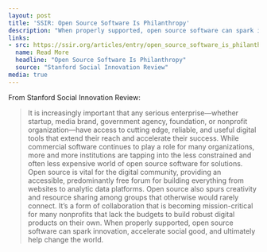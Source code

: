 ```yaml
---
layout: post
title: 'SSIR: Open Source Software Is Philanthropy'
description: "When properly supported, open source software can spark innovation, accelerate social good, and ultimately help change the world."
links:
- src: https://ssir.org/articles/entry/open_source_software_is_philanthropy
  name: Read More
  headline: "Open Source Software Is Philanthropy"
  source: "Stanford Social Innovation Review"
media: true
---
```


From Stanford Social Innovation Review:

> It is increasingly important that any serious enterprise—whether startup, media brand, government agency, foundation, or nonprofit organization—have access to cutting edge, reliable, and useful digital tools that extend their reach and accelerate their success. While commercial software continues to play a role for many organizations, more and more institutions are tapping into the less constrained and often less expensive world of open source software for solutions. Open source is vital for the digital community, providing an accessible, predominantly free forum for building everything from websites to analytic data platforms. Open source also spurs creativity and resource sharing among groups that otherwise would rarely connect. It’s a form of collaboration that is becoming mission-critical for many nonprofits that lack the budgets to build robust digital products on their own. When properly supported, open source software can spark innovation, accelerate social good, and ultimately help change the world.
